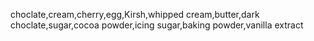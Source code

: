 choclate,cream,cherry,egg,Kirsh,whipped cream,butter,dark choclate,sugar,cocoa powder,icing sugar,baking powder,vanilla extract